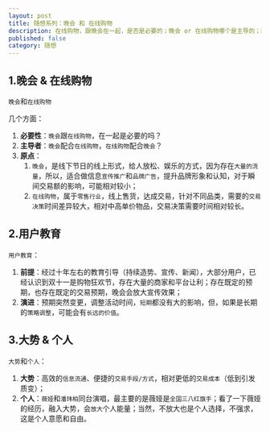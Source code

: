 ```yaml
---
layout: post
title: 随想系列：晚会 和 在线购物
description: 在线购物，跟晚会在一起，是否是必要的；晚会 or 在线购物哪个是主导的；新的时代场景下，在线购物，哪种形式更好呢？
published: false
category: 随想
---
```


## 1.晚会 & 在线购物


`晚会`和`在线购物`

几个方面：

1. **必要性**：`晚会`跟`在线购物`，在一起是必要的吗？
2. **主导者**：`晚会`配合`在线购物`，`在线购物`配合`晚会`？
3. **原点**：
    1. `晚会`，是线下节日的线上形式，给人放松、娱乐的方式，因为存在`大量的流量`，所以，适合做信息`宣传推广`和`品牌广告`，提升品牌形象和认知，对于瞬间交易额的影响，可能相对较小；
    2. `在线购物`，属于`零售行业`，线上售货，达成交易，针对不同品类，需要的`交易决策`时间差异较大，相对中高单价物品，交易决策需要时间相对较长。

## 2.用户教育
  
 `用户教育`：
 
 1. **前提**：经过十年左右的教育引导（持续造势、宣传、新闻），大部分用户，已经认识到双十一是购物狂欢节，存在大量的商家和平台让利；存在既定的预期，也存在既定的交易预期，晚会会放大宣传效果；
 2. **演进**：预期突然变更，调整活动时间，`短期`都没有大的影响，但，如果是长期的`策略调整`，可能会有`长远的价值`。


## 3.大势 & 个人

 `大势`和`个人`：
 
1. **大势**：高效的`信息流通`、便捷的`交易手段/方式`，相对更低的`交易成本`（低到引发质变）；
2. **个人**：`薇娅`和`潘玮柏`同台演唱，最主要的是薇娅是`全国三八红旗手`；看了一下薇娅的经历，融入大势，会`放大`个人能量；当然，不放大也是个人选择，不强求，这是个人意愿和自由。















[NingG]:    http://ningg.github.com  "NingG"











